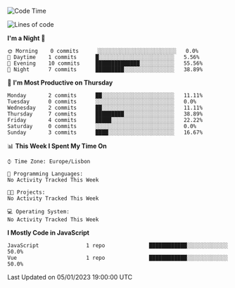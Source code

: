 <!--START_SECTION:waka-->
![Code Time](http://img.shields.io/badge/Code%20Time-27%20hrs%2052%20mins-blue)

![Lines of code](https://img.shields.io/badge/From%20Hello%20World%20I%27ve%20Written-63%20Thousand%20lines%20of%20code-blue)

**I'm a Night 🦉** 

```text
🌞 Morning    0 commits      ░░░░░░░░░░░░░░░░░░░░░░░░░   0.0% 
🌆 Daytime    1 commits      █░░░░░░░░░░░░░░░░░░░░░░░░   5.56% 
🌃 Evening    10 commits     ██████████████░░░░░░░░░░░   55.56% 
🌙 Night      7 commits      █████████░░░░░░░░░░░░░░░░   38.89%

```
📅 **I'm Most Productive on Thursday** 

```text
Monday       2 commits      ██░░░░░░░░░░░░░░░░░░░░░░░   11.11% 
Tuesday      0 commits      ░░░░░░░░░░░░░░░░░░░░░░░░░   0.0% 
Wednesday    2 commits      ██░░░░░░░░░░░░░░░░░░░░░░░   11.11% 
Thursday     7 commits      █████████░░░░░░░░░░░░░░░░   38.89% 
Friday       4 commits      █████░░░░░░░░░░░░░░░░░░░░   22.22% 
Saturday     0 commits      ░░░░░░░░░░░░░░░░░░░░░░░░░   0.0% 
Sunday       3 commits      ████░░░░░░░░░░░░░░░░░░░░░   16.67%

```


📊 **This Week I Spent My Time On** 

```text
⌚︎ Time Zone: Europe/Lisbon

💬 Programming Languages: 
No Activity Tracked This Week

🐱‍💻 Projects: 
No Activity Tracked This Week

💻 Operating System: 
No Activity Tracked This Week

```

**I Mostly Code in JavaScript** 

```text
JavaScript               1 repo              ████████████░░░░░░░░░░░░░   50.0% 
Vue                      1 repo              ████████████░░░░░░░░░░░░░   50.0%

```



 Last Updated on 05/01/2023 19:00:00 UTC
<!--END_SECTION:waka-->

